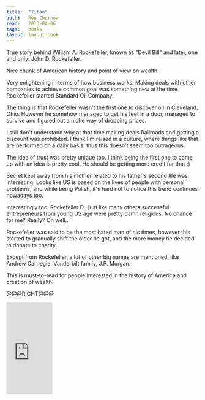 ```yaml
---
title:	"Titan"
auth:	Ron Chernow
read:	2013-04-06
tags:	books
layout: layout_book
---
```





True story behind William A. Rockefeller, known as "Devil Bill" and later,
one and only: John D. Rockefeller.

Nice chunk of American history and point of view on wealth.

Very enlightening in terms of how business works. Making deals with other
companies to achieve common goal was something new at the time Rockefeller
started Standard Oil Company.

The thing is that Rockefeller wasn't the first one to discover oil in
Cleveland, Ohio. However he somehow managed to get his feet in a door,
managed to survive and figured out a niche way of dropping prices.

I still don't understand why at that time making deals Railroads and getting
a discount was prohibited. I think I'm raised in a culture, where things
like that are performed on a daily basis, thus this doesn't seem too
outrageous.

The idea of trust was pretty unique too. I think being the first one to come
up with an idea is pretty cool. He should be getting more credit for that :)

Secret kept away from his mother related to his father's second life was
interesting. Looks like US is based on the lives of people with personal
problems, and while being Polish, it's hard not to notice this trend
continues nowadays too.

Interestingly too, Rockefeller D., just like many others successful
entrepreneurs from young US age were pretty damn religious. No chance for
me? Really? Oh well..

Rockefeller was said to be the most hated man of his times, however this
started to gradually shift the older he got, and the more money he decided
to donate to charity.

Except from Rockefeller, a lot of other big names are mentioned, like Andrew
Carnegie, Vanderbilt family, J.P. Morgan.

This is must-to-read for people interested in the history of America and
creation of wealth.

@@@RIGHT@@@

<iframe src="http://rcm.amazon.com/e/cm?lt1=_blank&bc1=FFFFFF&IS2=1&npa=1&bg1=FFFFFF&fc1=000000&lc1=FF0000&t=wojcadamkoszh-20&o=1&p=8&l=as4&m=amazon&f=ifr&ref=ss_til&asins=1400077303" style="width:120px;height:240px;" scrolling="no" marginwidth="0" marginheight="0" frameborder="0"></iframe>

